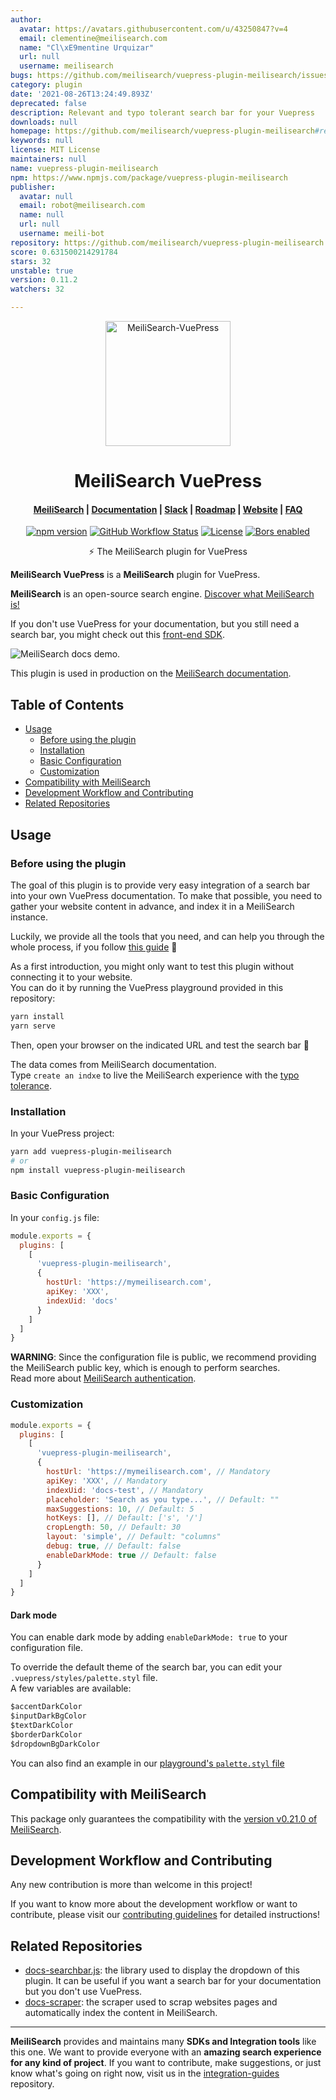 ```yaml
---
author:
  avatar: https://avatars.githubusercontent.com/u/43250847?v=4
  email: clementine@meilisearch.com
  name: "Cl\xE9mentine Urquizar"
  url: null
  username: meilisearch
bugs: https://github.com/meilisearch/vuepress-plugin-meilisearch/issues
category: plugin
date: '2021-08-26T13:24:49.893Z'
deprecated: false
description: Relevant and typo tolerant search bar for your Vuepress
downloads: null
homepage: https://github.com/meilisearch/vuepress-plugin-meilisearch#readme
keywords: null
license: MIT License
maintainers: null
name: vuepress-plugin-meilisearch
npm: https://www.npmjs.com/package/vuepress-plugin-meilisearch
publisher:
  avatar: null
  email: robot@meilisearch.com
  name: null
  url: null
  username: meili-bot
repository: https://github.com/meilisearch/vuepress-plugin-meilisearch
score: 0.631500214291784
stars: 32
unstable: true
version: 0.11.2
watchers: 32

---
```


<p align="center">
  <img src="https://res.cloudinary.com/meilisearch/image/upload/v1587402338/SDKs/meilisearch_vuepress.svg" alt="MeiliSearch-VuePress" width="200" height="200" />
</p>

<h1 align="center">MeiliSearch VuePress</h1>

<h4 align="center">
  <a href="https://github.com/meilisearch/MeiliSearch">MeiliSearch</a> |
  <a href="https://docs.meilisearch.com">Documentation</a> |
  <a href="https://slack.meilisearch.com">Slack</a> |
  <a href="https://roadmap.meilisearch.com/tabs/1-under-consideration">Roadmap</a> |
  <a href="https://www.meilisearch.com">Website</a> |
  <a href="https://docs.meilisearch.com/faq">FAQ</a>
</h4>

<p align="center">
  <a href="https://www.npmjs.com/package/vuepress-plugin-meilisearch"><img src="https://img.shields.io/npm/v/vuepress-plugin-meilisearch.svg" alt="npm version"></a>
  <a href="https://github.com/meilisearch/vuepress-plugin-meilisearch/actions"><img src="https://github.com/meilisearch/vuepress-plugin-meilisearch/workflows/Tests/badge.svg" alt="GitHub Workflow Status"></a>
  <a href="https://github.com/meilisearch/vuepress-plugin-meilisearch/blob/main/LICENSE"><img src="https://img.shields.io/badge/license-MIT-informational" alt="License"></a>
  <a href="https://app.bors.tech/repositories/28907"><img src="https://bors.tech/images/badge_small.svg" alt="Bors enabled"></a>
</p>

<p align="center">⚡ The MeiliSearch plugin for VuePress</p>

**MeiliSearch VuePress** is a **MeiliSearch** plugin for VuePress.

**MeiliSearch** is an open-source search engine. [Discover what MeiliSearch is!](https://github.com/meilisearch/MeiliSearch)

If you don't use VuePress for your documentation, but you still need a search bar, you might check out this [front-end SDK](https://github.com/meilisearch/docs-searchbar.js).

![MeiliSearch docs demo](assets/docs-searchbar-demo.gif).

This plugin is used in production on the [MeiliSearch documentation](https://docs.meilisearch.com/).

## Table of Contents <!-- omit in toc -->

- [Usage](#usage)
  - [Before using the plugin](#before-using-the-plugin)
  - [Installation](#installation)
  - [Basic Configuration](#basic-configuration)
  - [Customization](#customization)
- [Compatibility with MeiliSearch](#compatibility-with-meilisearch)
- [Development Workflow and Contributing](#development-workflow-and-contributing)
- [Related Repositories](#related-repositories)

## Usage

### Before using the plugin

The goal of this plugin is to provide very easy integration of a search bar into your own VuePress documentation. To make that possible, you need to gather your website content in advance, and index it in a MeiliSearch instance.

Luckily, we provide all the tools that you need, and can help you through the whole process, if you follow [this guide](https://docs.meilisearch.com/create/how_to/search_bar_for_docs.html) 🚀

As a first introduction, you might only want to test this plugin without connecting it to your website.<br>
You can do it by running the VuePress playground provided in this repository:

```bash
yarn install
yarn serve
```

Then, open your browser on the indicated URL and test the search bar 🙂

The data comes from MeiliSearch documentation.<br>
Type `create an indxe` to live the MeiliSearch experience with the [typo tolerance](https://docs.meilisearch.com/reference/under_the_hood/typotolerance.html).

### Installation

In your VuePress project:

```bash
yarn add vuepress-plugin-meilisearch
# or
npm install vuepress-plugin-meilisearch
```

### Basic Configuration

In your `config.js` file:

```js
module.exports = {
  plugins: [
    [
      'vuepress-plugin-meilisearch',
      {
        hostUrl: 'https://mymeilisearch.com',
        apiKey: 'XXX',
        indexUid: 'docs'
      }
    ]
  ]
}
```

**WARNING**: Since the configuration file is public, we recommend providing the MeiliSearch public key, which is enough to perform searches.<br>
Read more about [MeiliSearch authentication](https://docs.meilisearch.com/reference/features/authentication.html#authentication).

### Customization

```js
module.exports = {
  plugins: [
    [
      'vuepress-plugin-meilisearch',
      {
        hostUrl: 'https://mymeilisearch.com', // Mandatory
        apiKey: 'XXX', // Mandatory
        indexUid: 'docs-test', // Mandatory
        placeholder: 'Search as you type...', // Default: ""
        maxSuggestions: 10, // Default: 5
        hotKeys: [], // Default: ['s', '/']
        cropLength: 50, // Default: 30
        layout: 'simple', // Default: "columns"
        debug: true, // Default: false
        enableDarkMode: true // Default: false
      }
    ]
  ]
}
```

#### Dark mode

You can enable dark mode by adding `enableDarkMode: true` to your configuration file.

To override the default theme of the search bar, you can edit your `.vuepress/styles/palette.styl` file.<br>
A few variables are available:

```js
$accentDarkColor
$inputDarkBgColor
$textDarkColor
$borderDarkColor
$dropdownBgDarkColor
```

You can also find an example in our [playground's `palette.styl` file](./playground/.vuepress/styles/palette.styl)

## Compatibility with MeiliSearch

This package only guarantees the compatibility with the [version v0.21.0 of MeiliSearch](https://github.com/meilisearch/MeiliSearch/releases/tag/v0.21.0).

## Development Workflow and Contributing

Any new contribution is more than welcome in this project!

If you want to know more about the development workflow or want to contribute, please visit our [contributing guidelines](/CONTRIBUTING.md) for detailed instructions!

## Related Repositories

- [docs-searchbar.js](https://github.com/meilisearch/docs-searchbar.js): the library used to display the dropdown of this plugin. It can be useful if you want a search bar for your documentation but you don't use VuePress.
- [docs-scraper](https://github.com/meilisearch/docs-scraper): the scraper used to scrap websites pages and automatically index the content in MeiliSearch.

<hr>

**MeiliSearch** provides and maintains many **SDKs and Integration tools** like this one. We want to provide everyone with an **amazing search experience for any kind of project**. If you want to contribute, make suggestions, or just know what's going on right now, visit us in the [integration-guides](https://github.com/meilisearch/integration-guides) repository.
